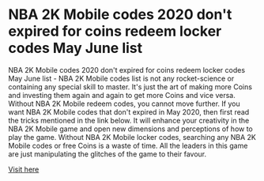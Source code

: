 # NBA 2K Mobile codes 2020 don't expired for coins redeem locker codes May June list

NBA 2K Mobile codes 2020 don't expired for coins redeem locker codes May June list - NBA 2K Mobile codes list is not any rocket-science or containing any special skill to master. It's just the art of making more Coins and investing them again and again to get more Coins and vice versa. Without NBA 2K Mobile redeem codes, you cannot move further. If you want NBA 2K Mobile codes that don't expired in May 2020, then first read the tricks mentioned in the link below. It will enhance your creativity in the NBA 2K Mobile game and open new dimensions and perceptions of how to play the game. Without NBA 2K Mobile locker codes, searching any NBA 2K Mobile codes or free Coins is a waste of time. All the leaders in this game are just manipulating the glitches of the game to their favour.

<a href="https://kamitsuri.com/nba-2k-mobile/">Visit here</a>


